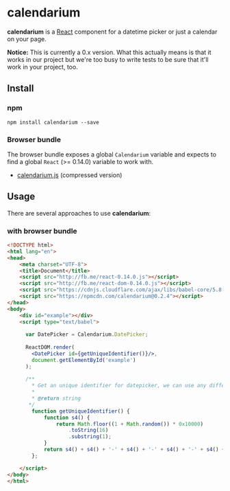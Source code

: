 # calendarium

**calendarium** is a [React](http://facebook.github.io/react/) component for a datetime picker or just a calendar on your page.

**Notice:** This is currently a 0.x version. What this actually means is that it works in our project but we're too busy to write tests to be sure that it'll work in your project, too.


## Install

### npm

```
npm install calendarium --save
```

### Browser bundle

The browser bundle exposes a global `Calendarium` variable and expects to find a global `React` (>= 0.14.0) variable to work with.

* [calendarium.js](https://npmcdn.com/calendarium@0.2.4) (compressed version)



## Usage

There are several approaches to use **calendarium**:

### with browser bundle

```html
<!DOCTYPE html>
<html lang="en">
<head>
    <meta charset="UTF-8">
    <title>Document</title>
    <script src="http://fb.me/react-0.14.0.js"></script>
    <script src="http://fb.me/react-dom-0.14.0.js"></script>
    <script src="https://cdnjs.cloudflare.com/ajax/libs/babel-core/5.8.23/browser.min.js"></script>
    <script src="https://npmcdn.com/calendarium@0.2.4"></script>
</head>
<body>
    <div id="example"></div>
    <script type="text/babel">
    
      var DatePicker = Calendarium.DatePicker;
      
      ReactDOM.render(
        <DatePicker id={getUniqueIdentifier()}/>,
        document.getElementById('example')
      );
      
      /**
        * Get an unique identifier for datepicker, we can use any different id
        * 
        * @return string
       */
        function getUniqueIdentifier() {
            function s4() {
                return Math.floor((1 + Math.random()) * 0x10000)
                    .toString(16)
                    .substring(1);
            }
            return s4() + s4() + '-' + s4() + '-' + s4() + '-' + s4() + '-' + s4() + s4() + s4();
        };

    </script>
</body>
</html>
```


